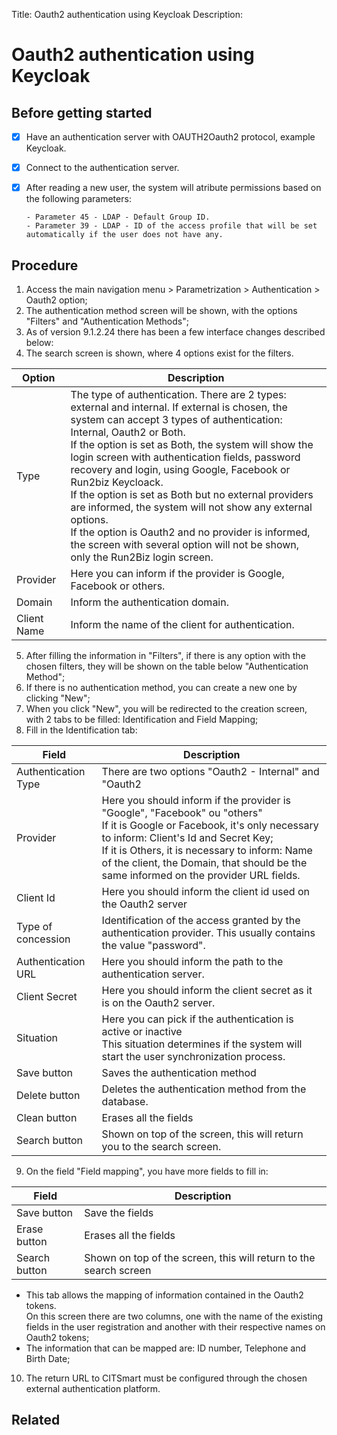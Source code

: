 Title: Oauth2 authentication using Keycloak
Description:

# Oauth2 authentication using Keycloak


## Before getting started


- [x] Have an authentication server with OAUTH2Oauth2 protocol, example Keycloak. 
- [x] Connect to the authentication server.    
- [x] After reading a new user, the system will atribute permissions based on the following parameters: 

      - Parameter 45 - LDAP - Default Group ID. 
      - Parameter 39 - LDAP - ID of the access profile that will be set automatically if the user does not have any.


## Procedure

1. Access the main navigation menu > Parametrization > Authentication > Oauth2 option;  
2. The authentication method screen will be shown, with the options "Filters" and "Authentication Methods";
3. As of version 9.1.2.24 there has been a few interface changes described below:  
4. The search screen is shown, where 4 options exist for the filters.

|Option|Description|
|-----|---------|
|Type| The type of authentication. There are 2 types: external and internal. If external is chosen, the system can accept 3 types of authentication: Internal, Oauth2 or Both. <br/> If the option is set as Both, the system will show the login screen with authentication fields, password recovery and login, using Google, Facebook or Run2biz Keycloack. <br/> If the option is set as Both but no external providers are informed, the system will not show any external options. <br/> If the option is Oauth2 and no provider is informed, the screen with several option will not be shown, only the Run2Biz login screen.|
|Provider| Here you can inform if the provider is Google, Facebook or others.|
|Domain| Inform the authentication domain.|
|Client Name| Inform the name of the client for authentication.|


5. After filling the information in "Filters", if there is any option with the chosen filters, they will be shown on the table below "Authentication Method";  
6. If there is no authentication method, you can create a new one by clicking "New";  
7. When you click "New", you will be redirected to the creation screen, with 2 tabs to be filled: Identification and Field Mapping;  
8. Fill in the Identification tab:

|Field|Description|
|-----|---------|
|Authentication Type| There are two options "Oauth2 - Internal" and "Oauth2|
|Provider| Here you should inform if the provider is "Google", "Facebook" ou "others" <br /> If it is Google or Facebook, it's only necessary to inform: Client's Id and Secret Key; <br /> If it is Others, it is necessary to inform: Name of the client, the Domain, that should be the same informed on the provider URL fields.|
|Client Id| Here you should inform the client id used on the Oauth2 server| 
|Type of concession| Identification of the access granted by the authentication provider. This usually contains the value "password".|
|Authentication URL| Here you should inform the path to the authentication server.|
|Client Secret| Here you should inform the client secret as it is on the Oauth2 server.| 
|Situation| Here you can pick if the authentication is active or inactive <br/> This situation determines if the system will start the user synchronization process. |
|Save button| Saves the authentication method|
|Delete button | Deletes the authentication method from the database.|
|Clean button| Erases all the fields|
|Search button| Shown on top of the screen, this will return you to the search screen.|


9. On the field "Field mapping", you have more fields to fill in:

|Field|Description|
|-----|---------|
|Save button| Save the fields|
|Erase button| Erases all the fields|
|Search button| Shown on top of the screen, this will return to the search screen|

- This tab allows the mapping of information contained in the Oauth2 tokens. <br /> On this screen there are two columns, one with the name of the existing fields in the user registration and another with their respective names on Oauth2 tokens;
- The information that can be mapped are: ID number, Telephone and Birth Date;

10. The return URL to CITSmart must be configured through the chosen external authentication platform. 
    


## Related
